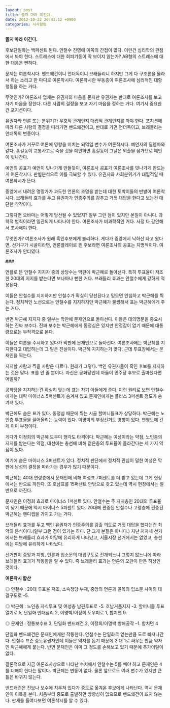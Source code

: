 ```yaml
---
layout: post
title: 쫄지 마라 이긴다.
date: 2012-10-22 20:43:12 +0900
categories: 시사칼럼
---
```

**쫄지 마라 이긴다.** 

 후보단일화는 백퍼센트 된다. 안철수 진영에 이쪽의 간첩이 많다. 이런건 심리학의 관점에서 봐야 한다. 스트레스에 대한 회피기동이 딱 보이지 않는가? AB형의 스트레스에 대한 대응은 뻔하다. 

 문제는 여론착시다. 밴드왜건이니 언더독이니 브래들리니 하지만 그게 다 구조론을 몰라서 하는 소리고 한 마디로 여론착시다. 여론착시란 부동층이 여론조사에 심리적인 대항행동을 하는 거다. 

 무엇인가? 여론조사 업체는 유권자의 마음을 묻지만 유권자는 반대로 여론조사를 보고 자기 마음을 정한다. 다른 사람의 결정을 보고 자기 마음을 정하는 거다. 여기서 중요한건 포지션이다. 

 유권자와 언론 또는 분위기가 우호적 관계인지 대립적 관계인지를 봐야 한다. 포지션에 따라 다른 사람의 결정을 따라가면 밴드왜건이고, 반대로 가면 언더독이고, 브래들리는 언더독의 변종이다. 

 여론조사가 거꾸로 여론에 영향을 미치는 되먹임 변수가 여론착시다. 예언자의 딜렘마와 같다. 홍길동이 교통사고로 죽을 것을 예언하면 홍길동이 그날은 외출을 삼가므로 예언이 빗나간다. 

 예언의 공표가 예언이 빗나가게 만들듯이, 여론조사 공표가 여론조사를 빗나가게 만드는게 여론착시다. 판별분석으로 이를 극복할 수 있다. 유권자와 사회분위기가 대립적일 때 여론착시가 뜬다. 

 중앙에서 내려온 명망가가 과도한 언론의 조명을 받는데 대한 토박이들의 반발이 여론착시다. 브래들리 효과를 두고 유권자가 인종주의를 감추고 거짓 대답을 한다고 보는건 대단한 착각이다. 

 그렇다면 오바마는 어떻게 당선될 수 있었지? 일부 그런 점이 있지만 본질이 아니다. 과학적 법칙이라면 일관되게 나타나야 한다. 여론조사가 비과학적인 거다. 사정 다 감안해서 조사해야 한다. 

 무엇인가? 여론조사가 원래 흑인후보에게 불리하다. 게다가 중앙에서 낙하산 타고 왔다면, 선거구가 시골이라면, 언론플레이로 뜬 후보라면 여론조사의 공표는 치명적이다. 여론조사가 안티였다. 



**\###** 

 언플로 뜬 안철수 지지자 중의 상당수는 막판에 박근혜로 돌아선다. 특히 투표율이 저조한 20대의 지지를 받는다면 보나마나 뻔한 거다. 브래들리 효과는 안철수에게 강하게 적용된다. 

 이들은 안철수를 지지하지만 안철수가 확실히 당선된다고 믿으면 안심하고 박근혜를 찍는다. 정치적인 노선으로는 안철수를 지지하지만 박근혜가 불쌍해서 표는 박근혜에게 주는 거다. 

 반면 박근혜 지지자 중 일부는 막판에 문재인으로 돌아선다. 이들은 대의명분을 중요시 하는 진짜 보수다. 진짜 보수는 박근혜에게 동정심은 있지만 안정감이 없기 때문에 대통령으로는 부적격으로 본다. 

 이들은 여론을 주시하고 있다가 막판에 문재인으로 돌아선다. 여론조사에는 박근혜를 지지한다고 대답하는데 그 말은 진실이다. 박근혜 지지하는거 맞다. 근데 투표장에서는 문재인을 찍는다. 

 지지할 사람과 찍을 사람은 다르다. 원래가 그렇다. 백인 유권자들이 흑인 후보를 지지하는 것은 맞다. 표를 안 줄 뿐이다. 자신은 공화당인데 아들이 민주당 후보로 출마했다면 어떨까? 

 공화당을 지지하는건 확실히 맞는데 표는 자기 아들에게 준다. 이런 원리로 보면 안철수에게는 대략 마이너스 5퍼센트가 숨겨져 있고 문재인에게는 플러스 3퍼센트 정도가 숨겨져 있다. 

 박근혜도 숨은 표가 있다. 동정심 때문에 찍는 시골 할머니들표가 상당하다. 박근혜는 노인층 투표율을 끌어올리는 능력이 있다. 이명박의 부정선거도 영향이 있다. 연평도에 간게 이미 부정이다. 

 게다가 이정희의 박근혜 도우미 행각도 타격이다. 박근혜는 여성이라는 약점, 노인층의 지지를 받는다는 약점, 대선에는 총선에 비해 젊은층의 투표율이 올라간다는 세 가지 약점이 있다. 

 여기에 숨은 마이너스 3퍼센트가 있다. 정치적 판단에서 정치적 관심이 덜한 여성은 막판에 남성의 결정을 따라가는 경우가 많기 때문이다. 

 박근혜는 40대 연령층에서 문재인에 비해 여성표 7퍼센트를 더 받고 있는데 그게 현장에서는 반으로 까진다. 또 호남표를 15퍼센트 안밖으로 갖고 있는데 역시 현장에서는 절반으로 까진다. 

 문재인은 이정희 효과로 마이너스 1퍼센트 있다. 안철수는 주 지지층인 20대의 투표율이 낮기 때문에 역시 마이너스 5퍼센트 있다. 20대에 편중된 안철수나 고령층에 편중된 박근혜는 핸디캡을 가지고 가는 거다. 

 브래들리 효과를 두고 백인 유권자가 인종주의를 감출 의도로 거짓 대답을 했다는건 최악의 분석이다.(일부 그런 점이 있기는 하다. 단 그게 본질은 아니다.) 지난 지자체 선거에서는 브래들리 효과가 야당에 유리하게 나타났고, 서울시장 선거에서는 없었고, 총선에는 여당에 유리하게 나타났다. 

 선거판이 중앙과 지방, 언론과 입소문의 대립구도로 전개되느냐 그렇지 않느냐에 따라 브래들리 효과가 작동함을 알 수 있다. 즉 브래들리 효과는 언론의 오판이 만든 허상인 것이다. 



**여론착시 합산** 

 ◎ 안철수 : 20대 투표율 저조, 소속정당 부재, 중앙의 언론과 골목의 입소문 사이의 대결구도로 –5. 

 ◎ 박근혜 : 노인층 자식투표 및 여성층 남편투표로 -5. 호남거품지지 -3. 할머니들 투표열기로 5, 단일화 반대심리 2, 이명박/이정희 도우미로 1, 합치면 0. 

 ◎ 문재인 : 정통보수표 3, 단일화 밴드왜건 2, 이정희/이명박 방해공작 –1. 합치면 4 

 단일화 밴드왜건은 문재인에게만 작동한다. 안철수는 단일화로 얻는만큼 도로 빠져나간다. 안철수 표즌 중도유권자인데 이들은 약자를 돕기 때문에 2 대 1로 싸우는 만큼 약자인 박근혜에게 붙는다. 반면 문재인은 이미 그 정도를 손해보고 있기 때문에 추가이탈이 없다. 

 결론적으로 지금 여론조사상으로 나타난 수치에서 안철수는 5를 빼야 하고 문재인은 4를 더해야 한다는 말이다. 박근혜는 변동이 없다. 물론 앞으로도 여러 변수가 있지만 큰 틀은 바뀌지 않는다. 

 밴드왜건은 진보나 보수에 치우쳐 있다가 중도로 옮겨온 후보에게 나타난다. 역시 문재인이 이득을 본다. 처음부터 중도로 출발하면 방향성이 없으므로 밴드왜건이 뜨지 않는다. 판세를 들여다보면 여론착시를 알 수 있다.